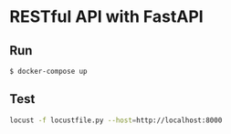 # RESTful API with FastAPI

## Run

```
$ docker-compose up
```

## Test 

```bash
locust -f locustfile.py --host=http://localhost:8000
```
